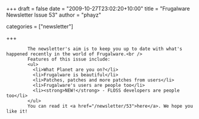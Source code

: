 
+++
draft = false
date = "2009-10-27T23:02:20+10:00"
title = "Frugalware Newsletter Issue 53"
author = "phayz"

categories = ["newsletter"]

+++

            The newsletter's aim is to keep you up to date with what's happened recently in the world of Frugalware.<br />
            Features of this issue include:
            <ul>
              <li>What Planet are you on?</li>
              <li>Frugalware is beautiful</li>
              <li>Patches, patches and more patches from users</li>
              <li>Frugalware's users are people too</li>
              <li><strong>NEW!</strong> - FLOSS developers are people too</li>
            </ul>
            You can read it <a href="/newsletter/53">here</a>. We hope you like it!
            
        